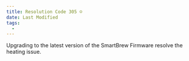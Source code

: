 ```yaml
---
title: Resolution Code 305 ☺️
date: Last Modified 
tags:
  -
---
```

Upgrading to the latest version of the SmartBrew Firmware resolve the heating issue.